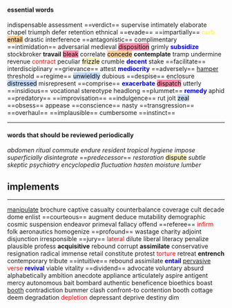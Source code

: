 #### essential words
indispensable assessment ==verdict== supervise intimately elaborate chapel triumph defer retention ethnical ==evade== ==impartially== <mark style="background: transparent; color: yellow">curb</mark> <mark style="background: #FFB86CA6;">entail</mark> drastic interference ==antagonistic== complimentary ==intimidation== adversarial medieval <mark style="background: #FF5582A6;">disposition</mark> grimly <b><mark style="background: transparent; color: blue">subsidize</mark></b> stockbroker **travail** <mark style="background: #FF5582A6;">bleak</mark> correlate <mark style="background: #FFB86CA6;">concede</mark> **contemplate** tramp undermine revenue <mark style="background: transparent; color: red">contract</mark> peculiar <mark style="background: #FFF3A3A6;">frizzle</mark> crumble <b><mark style="background: transparent; color: blue">decent</mark></b> stake ==facilitate== interdisciplinary ==grievance== attest <b><mark style="background: transparent; color: blue">mediocrity</mark></b> ==adversely== <u>hamper</u> threshold ==regime== <mark style="background: #ADCCFFA6;">unwieldly</mark> dubious ==despise== enclosure <mark style="background: #ADCCFFA6;">distressed</mark> misrepresent ==comprise== <b><mark style="background: transparent; color: blue">exacerbate</mark></b> <mark style="background: #FF5582A6;">dispatch</mark> utterly ==insidious== vocational stereotype headlong ==plummet== <b><mark style="background: transparent; color: blue">remedy</mark></b> aphid ==predatory== ==improvisation== ==indulgence== rut jolt <mark style="background: #ADCCFFA6;">zeal</mark> ==obsess== appease ==conscience== nasty ==transgression== ==overhaul== ==implausible== cumbersome ==instinct==

---

#### words that should be reviewed periodically
*abdomen* *ritual* *commute* *endure* *resident* *tropical* *hygiene* *impose* *superficially* *disintegrate* ==*predecessor*== *restoration* <mark style="background: #FFF3A3A6;">dispute</mark> *subtle* *skeptic* *psychiatry* *encyclopedia* *fluctuation* *hasten* *moisture* *lumber* 

## implements 
--- 
<u>manipulate</u>  brochure captive casualty counterbalance coverage cult decade dome enlist ==courteous== augment deduce mutability demographic cosmic  suspension endeavor primeval  fallacy offend ==referee== <mark style="background: transparent; color: red">infirm</mark> folk aeronautics homogenize ==profound== wastage charity adjoint disjunction irresponsible ==jury== <mark style="background: transparent; color: red">lateral</mark> dilute liberal literacy 
penalize plausible profess **acquisitive** rebound corrupt **assimilate** conservative resignation radical immense retail constitute protest <mark style="background: transparent; color: red">torture</mark> retreat **entrench** contemporary tribute ==intuitive== rebound assimilate <b><mark style="background: transparent; color: blue">entail</mark></b> <u>pervasive</u> <mark style="background: transparent; color: red">verse</mark> <b><mark style="background: transparent; color: blue">revival</mark></b> viable vitality ==dividend== advocate voluntary absurd alphabetically ambition anecdote appliance articulately aspire antigent mercy autonomous bait bombard authentic beneficence bioethics boast <u>booth</u> contradiction bummer clash confront-to contention booth cottage deem degradation <mark style="background: transparent; color: red">depletion</mark> depressant deprive destiny dim 